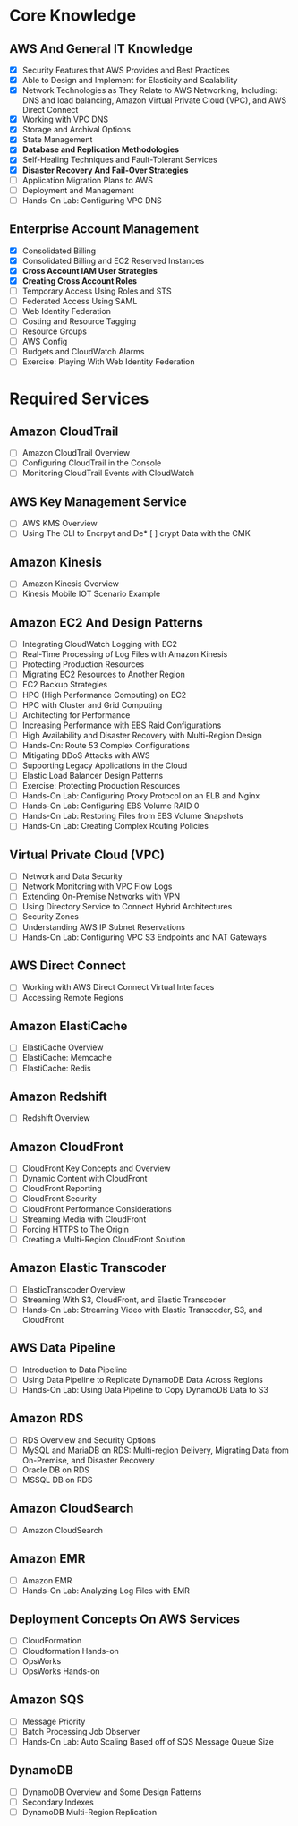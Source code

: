 
# Core Knowledge
## AWS And General IT Knowledge
* [x] Security Features that AWS Provides and Best Practices
* [x] Able to Design and Implement for Elasticity and Scalability
* [x] Network Technologies as They Relate to AWS Networking, Including: DNS and load balancing, Amazon Virtual Private Cloud (VPC), and AWS Direct Connect
* [x] Working with VPC DNS
* [x] Storage and Archival Options
* [x] State Management
* [x] **Database and Replication Methodologies**
* [x] Self-Healing Techniques and Fault-Tolerant Services
* [x] **Disaster Recovery And Fail-Over Strategies**
* [ ] Application Migration Plans to AWS
* [ ] Deployment and Management
* [ ] Hands-On Lab: Configuring VPC DNS
## Enterprise Account Management
* [x] Consolidated Billing
* [x] Consolidated Billing and EC2 Reserved Instances
* [x] **Cross Account IAM User Strategies**
* [x] **Creating Cross Account Roles**
* [ ] Temporary Access Using Roles and STS
* [ ] Federated Access Using SAML
* [ ] Web Identity Federation
* [ ] Costing and Resource Tagging
* [ ] Resource Groups
* [ ] AWS Config
* [ ] Budgets and CloudWatch Alarms
* [ ] Exercise: Playing With Web Identity Federation

# Required Services
## Amazon CloudTrail
* [ ] Amazon CloudTrail Overview
* [ ] Configuring CloudTrail in the Console
* [ ] Monitoring CloudTrail Events with CloudWatch

## AWS Key Management Service
* [ ] AWS KMS Overview
* [ ] Using The CLI to Encrpyt and De* [ ] crypt Data with the CMK

## Amazon Kinesis
* [ ] Amazon Kinesis Overview
* [ ] Kinesis Mobile IOT Scenario Example

## Amazon EC2 And Design Patterns
* [ ] Integrating CloudWatch Logging with EC2
* [ ] Real-Time Processing of Log Files with Amazon Kinesis
* [ ] Protecting Production Resources
* [ ] Migrating EC2 Resources to Another Region
* [ ] EC2 Backup Strategies
* [ ] HPC (High Performance Computing) on EC2
* [ ] HPC with Cluster and Grid Computing
* [ ] Architecting for Performance
* [ ] Increasing Performance with EBS Raid Configurations
* [ ] High Availability and Disaster Recovery with Multi-Region Design
* [ ]  Hands-On: Route 53 Complex Configurations
* [ ] Mitigating DDoS Attacks with AWS
* [ ] Supporting Legacy Applications in the Cloud
* [ ]  Elastic Load Balancer Design Patterns
* [ ] Exercise: Protecting Production Resources
* [ ] Hands-On Lab: Configuring Proxy Protocol on an ELB and Nginx
* [ ] Hands-On Lab: Configuring EBS Volume RAID 0
* [ ] Hands-On Lab: Restoring Files from EBS Volume Snapshots
* [ ] Hands-On Lab: Creating Complex Routing Policies

## Virtual Private Cloud (VPC)
* [ ] Network and Data Security
* [ ] Network Monitoring with VPC Flow Logs
* [ ] Extending On-Premise Networks with VPN
* [ ] Using Directory Service to Connect Hybrid Architectures
* [ ] Security Zones
* [ ] Understanding AWS IP Subnet Reservations
* [ ] Hands-On Lab: Configuring VPC S3 Endpoints and NAT Gateways

## AWS Direct Connect
* [ ] Working with AWS Direct Connect Virtual Interfaces
* [ ] Accessing Remote Regions

## Amazon ElastiCache
* [ ] ElastiCache Overview
* [ ] ElastiCache: Memcache
* [ ] ElastiCache: Redis

## Amazon Redshift
* [ ] Redshift Overview

## Amazon CloudFront
* [ ] CloudFront Key Concepts and Overview
* [ ] Dynamic Content with CloudFront
* [ ] CloudFront Reporting
* [ ] CloudFront Security
* [ ] CloudFront Performance Considerations
* [ ]  Streaming Media with CloudFront
* [ ] Forcing HTTPS to The Origin
* [ ] Creating a Multi-Region CloudFront Solution

## Amazon Elastic Transcoder
* [ ] ElasticTranscoder Overview
* [ ] Streaming With S3, CloudFront, and Elastic Transcoder
* [ ] Hands-On Lab: Streaming Video with Elastic Transcoder, S3, and CloudFront

## AWS Data Pipeline
* [ ] Introduction to Data Pipeline
* [ ] Using Data Pipeline to Replicate DynamoDB Data Across Regions
* [ ] Hands-On Lab: Using Data Pipeline to Copy DynamoDB Data to S3

## Amazon RDS
* [ ] RDS Overview and Security Options
* [ ] MySQL and MariaDB on RDS: Multi-region Delivery, Migrating Data from On-Premise, and Disaster Recovery
* [ ] Oracle DB on RDS
* [ ] MSSQL DB on RDS

## Amazon CloudSearch
* [ ] Amazon CloudSearch

## Amazon EMR
* [ ] Amazon EMR
* [ ] Hands-On Lab: Analyzing Log Files with EMR

## Deployment Concepts On AWS Services
* [ ] CloudFormation
* [ ] Cloudformation Hands-on
* [ ] OpsWorks
* [ ] OpsWorks Hands-on

## Amazon SQS
* [ ] Message Priority
* [ ] Batch Processing Job Observer
* [ ] Hands-On Lab: Auto Scaling Based off of SQS Message Queue Size

## DynamoDB
* [ ] DynamoDB Overview and Some Design Patterns
* [ ] Secondary Indexes
* [ ] DynamoDB Multi-Region Replication
